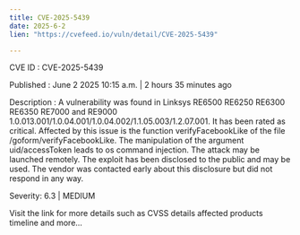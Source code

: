 ```yaml
---
title: CVE-2025-5439
date: 2025-6-2
lien: "https://cvefeed.io/vuln/detail/CVE-2025-5439"

---
```


CVE ID : CVE-2025-5439

Published :  June 2
2025
10:15 a.m. | 2 hours
35 minutes ago

Description : A vulnerability was found in Linksys RE6500
RE6250
RE6300
RE6350
RE7000 and RE9000 1.0.013.001/1.0.04.001/1.0.04.002/1.1.05.003/1.2.07.001. It has been rated as critical. Affected by this issue is the function verifyFacebookLike of the file /goform/verifyFacebookLike. The manipulation of the argument uid/accessToken leads to os command injection. The attack may be launched remotely. The exploit has been disclosed to the public and may be used. The vendor was contacted early about this disclosure but did not respond in any way.

Severity: 6.3 | MEDIUM

Visit the link for more details
such as CVSS details
affected products
timeline
and more...

